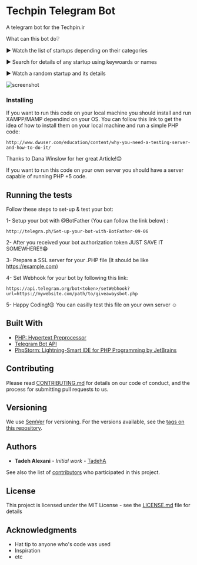 # Techpin Telegram Bot

A telegram bot for the Techpin.ir

What can this bot do❔

▶️ Watch the list of startups depending on their categories

▶️ Search for details of any startup using keywoards or names

▶️ Watch a random startup and its details



![screenshot](https://user-images.githubusercontent.com/22890731/30146319-93614e66-93ac-11e7-9c81-fbc670c87331.png)


### Installing

If you want to run this code on your local machine you should install and run XAMPP/MAMP dependind on your OS. You can follow this link to get the idea of how to install them on your local machine and run a simple PHP code:

```
http://www.dwuser.com/education/content/why-you-need-a-testing-server-and-how-to-do-it/
```

Thanks to Dana Winslow for her great Article!😊

If you want to run this code on your own server you should have a server capable of running PHP +5 code.


## Running the tests


Follow these steps to set-up & test your bot:

1- Setup your bot with @BotFather (You can follow the link below) :

```
http://telegra.ph/Set-up-your-bot-with-BotFather-09-06
```

 2- After you received your bot authorization token JUST SAVE IT SOMEWHERE!!😁

 3- Prepare a SSL server for your .PHP file (It should be like https://example.com)

 4- Set Webhook for your bot by following this link:
 
 ```
 https://api.telegram.org/bot<token>/setWebhook?url=https://mywebsite.com/path/to/giveawaysbot.php
 ```

 5- Happy Coding!😉 You can easilly test this file on your own server ☺️
 

## Built With

* [PHP: Hypertext Preprocessor](http://php.net/manual/en/intro-whatis.php/)
* [Telegram Bot API](https://core.telegram.org/bots/api)
* [PhpStorm: Lightning-Smart IDE for PHP Programming by JetBrains](https://www.jetbrains.com/phpstorm/)

## Contributing

Please read [CONTRIBUTING.md](https://gist.github.com/PurpleBooth/b24679402957c63ec426) for details on our code of conduct, and the process for submitting pull requests to us.

## Versioning

We use [SemVer](http://semver.org/) for versioning. For the versions available, see the [tags on this repository](https://github.com/idearun/techpin-bot/tags). 

## Authors

* **Tadeh Alexani** - *Initial work* - [TadehA](https://github.com/Tadeha)

See also the list of [contributors](https://github.com/idearun/techpin-bot/contributors) who participated in this project.

## License

This project is licensed under the MIT License - see the [LICENSE.md](LICENSE.md) file for details

## Acknowledgments

* Hat tip to anyone who's code was used
* Inspiration
* etc

